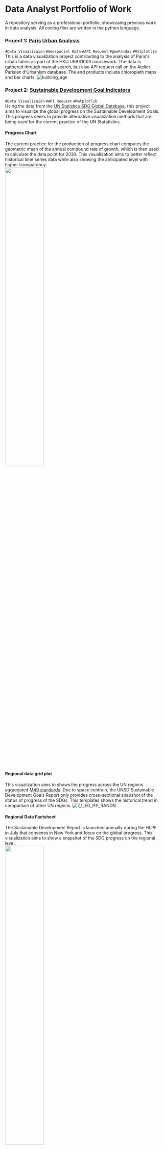 # Data Analyst Portfolio of Work
A repository serving as a professional portfolio, showcasing previous work in data analysis. All coding files are written in the python language.

### Project 1: [Paris Urban Analysis](https://github.com/cwtravisyip/paris_urban_data_visualisation) 
`#Data Visualizaion` `#Geospacial Data` `#API Request` `#geoPandas` `#Matplotlib`  
This is a data visualization project contributing to the analysis of Paris's urban fabric as part of the HKU URBS1003 coursework. The data is gathered through manual search, but also API request call on the Atelier Parisien d'Urbanism database. The end products include chloropleth maps and bar charts.
![building_age](https://user-images.githubusercontent.com/78350303/204972170-62b28306-20b1-46c1-a1f3-34cc0d846fd9.png)


### Project 2: [Sustainable Development Goal Indicators](https://github.com/cwtravisyip/unsd_global_database)
`#Data Visualizaion` `#API Request` `#Matplotlib`  
Using the data from the [UN Statistics SDG Global Database](https://unstats.un.org/sdgs/dataportal), this project aims to visualize the global progress on the Sustainable Development Goals. This progress seeks to provide alternative visualization methods that are being used for the current practice of the UN Statatistics.

#### Progress Chart
The current practice for the production of progress chart computes the geometric mean of the annual compound rate of growth, which is then used to calculate the data point for 2030. This visualization aims to better reflect historical time series data while also showing the anticipated level with higher transparency.  
<img src="https://user-images.githubusercontent.com/78350303/205074689-be57569c-9136-4269-b360-1870afa0bf34.jpg" width = 50% height = 50%>

#### Regional data grid plot 
This visualization aims to shows the progress across the UN regions aggregated [M49 standards](https://unstats.un.org/unsd/methodology/m49/). Due to space contrain, the UNSD Sustainable Development Goals Report only provides cross-sectional snapshot of the status of progress of the SDGs. This templates shows the historical trend in comparison of other UN regions.
![7_1_EG_IFF_RANDN](https://user-images.githubusercontent.com/78350303/205080036-f90ecec3-b2bd-41cb-a03d-d470b35ba449.jpg)

#### Regional Data Factsheet
The Sustainable Development Report is launched annually during the HLPF in July that convenes in New York and focus on the global progress. This visualization aims to show a snapshot of the SDG progress on the regional level.   
<img src="https://user-images.githubusercontent.com/78350303/205080994-ec200d5d-1219-4c76-8bed-bbd524720dee.jpg" width = 50% height = 50%>


### Project 3: [US Food Desert - Predictive Model](https://github.com/cwtravisyip/USDA_food_desert)
`#Machine Learning` `#Data Visualizaion` `#API Request` `#Statsmodel` `#sklearn` `#Matplotlib` `#Seaborn`  
This is a machine learning project as contributing to the group project for HKU ECON3225 Big Data Economics. The research is motivated by a CNBC production titled "[Why grocery stores are avoiding black neighborhood?](https://www.youtube.com/watch?v=Rd8J-9uUnfc&t=492s)" The project gathers data from the US Department of Agriculture and Census Bureau. By merging the data sets on the unique census tract i.d., 71,642 data census tract were used to train and test the machine learning model.  
<img src="https://user-images.githubusercontent.com/78350303/204408348-bdaa7aac-fbff-4282-9405-353fed60005b.png" width = 50% height = 50% >


### Project 4: [Cost-Benefit Analysis of New York Congestion Charge](https://github.com/cwtravisyip/nyc_congestioncharge_economicanalysis)
`#Data Manipulation` `#Data Visualization` `#Pandas` `#Seaborn`
Using the python function, the project seeks perform an economic analysis of the proposed congestion charge in New York. The parameters and the methodology is informed by a series of literature reviews on the implementation os similar charges in London and Gothenburg.  

<img src="https://user-images.githubusercontent.com/78350303/205379940-5b36829f-6ee6-4a27-a6dc-fef61e2e3205.jpg" width=50% height=50%> 


### Upcoming Project: Building Height by Region
